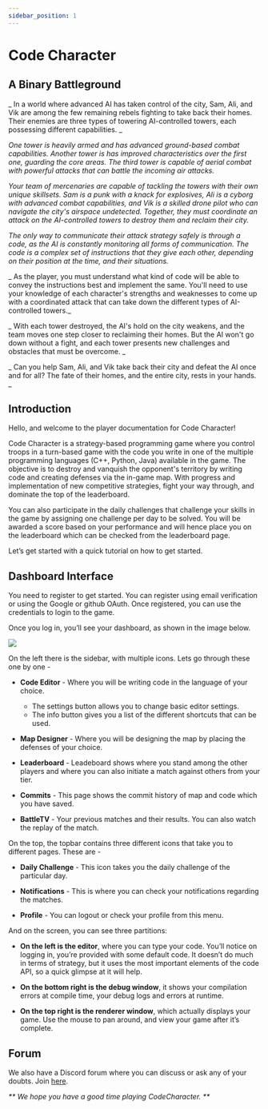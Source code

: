```yaml
---
sidebar_position: 1
---
```


# Code Character

## A Binary Battleground

_ In a world where advanced AI has taken control of the city, Sam, Ali, and Vik are among the few remaining rebels fighting to take back their homes. Their enemies are three types of towering AI-controlled towers, each possessing different capabilities. _

_One tower is heavily armed and has advanced ground-based combat capabilities. Another tower is has improved characteristics over the first one, guarding the core areas. The third tower is capable of aerial combat with powerful attacks that can battle the incoming air attacks._

_Your team of mercenaries are capable of tackling the towers with their own unique skillsets. Sam is a punk with a knack for explosives, Ali is a cyborg with advanced combat capabilities, and Vik is a skilled drone pilot who can navigate the city's airspace undetected. Together, they must coordinate an attack on the AI-controlled towers to destroy them and reclaim their city._

_The only way to communicate their attack strategy safely is through a code, as the AI is constantly monitoring all forms of communication. The code is a complex set of instructions that they give each other, depending on their position at the time, and their situations._

_ As the player, you must understand what kind of code will be able to convey the instructions best and implement the same. You'll need to use your knowledge of each character's strengths and weaknesses to come up with a coordinated attack that can take down the different types of AI-controlled towers._

_ With each tower destroyed, the AI's hold on the city weakens, and the team moves one step closer to reclaiming their homes. But the AI won't go down without a fight, and each tower presents new challenges and obstacles that must be overcome. _

_ Can you help Sam, Ali, and Vik take back their city and defeat the AI once and for all? The fate of their homes, and the entire city, rests in your hands. _

## Introduction

Hello, and welcome to the player documentation for Code Character!

Code Character is a strategy-based programming game where you control troops in a turn-based game with the code you write in one of the multiple programming languages (C++, Python, Java) available in the game. The objective is to destroy and vanquish the opponent's territory by writing code and creating defenses via the in-game map. With progress and implementation of new competitive strategies, fight your way through, and dominate the top of the leaderboard.

You can also participate in the daily challenges that challenge your skills in the game by assigning one challenge per day to be solved. You will be awarded a score
based on your performance and will hence place you on the leaderboard which can be checked from the leaderboard page.

Let’s get started with a quick tutorial on how to get started.

## Dashboard Interface

You need to register to get started. You can register using email verification or using the Google or github OAuth. Once registered, you can use the credentials to login to the game.

Once you log in, you’ll see your dashboard, as shown in the image below.

<img src="/img/Overview/Dashboard/dashboard.png"/>

On the left there is the sidebar, with multiple icons. Lets go through these one by one -

-   **Code Editor** - Where you will be writing code in the language of your choice.
    - The settings button allows you to change basic editor settings.
    - The info button gives you a list of the different shortcuts that can be used.

-   **Map Designer** - Where you will be designing the map by placing the defenses of your choice.

-   **Leaderboard** - Leadeboard shows where you stand among the other players and where you can also initiate a match against others from your tier.

-   **Commits** - This page shows the commit history of map and code which you have saved.

-   **BattleTV** - Your previous matches and their results. You can also watch the replay of the match.

On the top, the topbar contains three different icons that take you to different pages. These are -

-   **Daily Challenge** - This icon takes you the daily challenge of the particular day.

-   **Notifications** - This is where you can check your notifications regarding the matches.   

-   **Profile** - You can logout or check your profile from this menu.

And on the screen, you can see three partitions:

-   **On the left is the editor**, where you can type your code. You’ll notice on logging in, you’re provided with some default code. It doesn’t do much in terms of strategy, but it uses the most important elements of the code API, so a quick glimpse at it will help.

-   **On the bottom right is the debug window**, it shows your compilation errors at compile time, your debug logs and errors at runtime.

-   **On the top right is the renderer window**, which actually displays your game. Use the mouse to pan around, and view your game after it’s complete.

## Forum

We also have a Discord forum where you can discuss or ask any of your doubts. Join [here](https://discord.gg/QcYMveUaGQ).

_** We hope you have a good time playing CodeCharacter. **_
